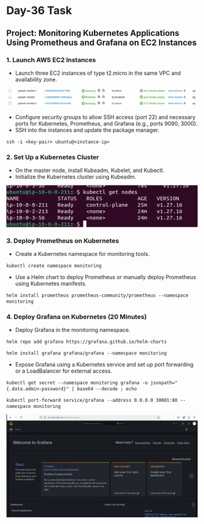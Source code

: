 # Day-36 Task
## Project: Monitoring Kubernetes Applications Using Prometheus and Grafana on EC2 Instances

### 1. Launch AWS EC2 Instances
-   Launch three EC2 instances of type t2.micro in the same VPC and availability zone.

![alt text](image-10.png)

-   Configure security groups to allow SSH access (port 22) and necessary ports for Kubernetes, Prometheus, and Grafana (e.g., ports 9090, 3000).
-   SSH into the instances and update the package manager.
```
ssh -i <key-pair> ubuntu@<instance-ip>
```

### 2. Set Up a Kubernetes Cluster
-   On the master node, install Kubeadm, Kubelet, and Kubectl.
-   Initialize the Kubernetes cluster using Kubeadm.

![alt text](image-2.png)

### 3. Deploy Prometheus on Kubernetes 
-   Create a Kubernetes namespace for monitoring tools.
```
kubectl create namespace monitoring
```
-   Use a Helm chart to deploy Prometheus or manually deploy Prometheus using Kubernetes manifests.
```
helm install prometheus prometheus-community/prometheus --namespace monitoring
```
### 4. Deploy Grafana on Kubernetes (20 Minutes)
-   Deploy Grafana in the monitoring namespace.
```
helm repo add grafana https://grafana.github.io/helm-charts
```

```
helm install grafana grafana/grafana --namespace monitoring
```

-   Expose Grafana using a Kubernetes service and set up port forwarding or a LoadBalancer for external access.
```
kubectl get secret --namespace monitoring grafana -o jsonpath="{.data.admin-password}" | base64 --decode ; echo
```
```
kubectl port-forward service/grafana --address 0.0.0.0 30001:80 --namespace monitoring
```
![alt text](image-7.png)




